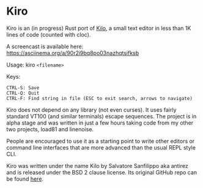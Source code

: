 Kiro
===

Kiro is an (in progress) Rust port of [Kilo](https://github.com/antirez/kilo),
a small text editor in less than 1K lines of code (counted with cloc).

A screencast is available here: https://asciinema.org/a/90r2i9bq8po03nazhqtsifksb

Usage: kiro `<filename>`

Keys:

    CTRL-S: Save
    CTRL-Q: Quit
    CTRL-F: Find string in file (ESC to exit search, arrows to navigate)

Kiro does not depend on any library (not even curses). It uses fairly standard
VT100 (and similar terminals) escape sequences. The project is in alpha
stage and was written in just a few hours taking code from my other two
projects, load81 and linenoise.

People are encouraged to use it as a starting point to write other editors
or command line interfaces that are more advanced than the usual REPL
style CLI.

Kiro was written under the name Kilo by Salvatore Sanfilippo aka antirez and is
released under the BSD 2 clause license. Its original GitHub repo can be found
[here](https://github.com/antirez/kilo).
